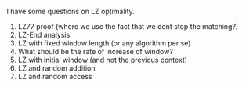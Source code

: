 I have some questions on LZ optimality. 

1. LZ77 proof (where we use the fact that we dont stop the matching?)
2. LZ-End analysis
3. LZ with fixed window length (or any algorithm per se)
4. What should be the rate of increase of window?
5. LZ with initial window (and not the previous context)
6. LZ and random addition
7. LZ and random access

